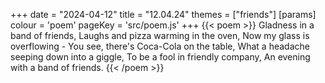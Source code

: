 +++
date = "2024-04-12"
title = "12.04.24"
themes = ["friends"]
[params]
  colour = 'poem'
  pageKey = 'src/poem.js'
+++
{{< poem >}}
Gladness in a band of friends,
Laughs and pizza warming in the oven,
Now my glass is overflowing -
You see, there's Coca-Cola on the table,
What a headache seeping down into a giggle,
To be a fool in friendly company,
An evening with a band of friends.
{{< /poem >}}